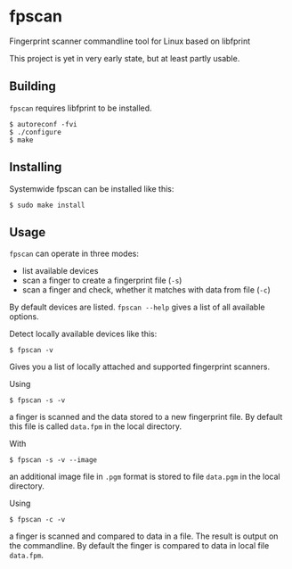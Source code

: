 fpscan
======

Fingerprint scanner commandline tool for Linux based on libfprint

This project is yet in very early state, but at least partly usable.

Building
--------

`fpscan` requires libfprint to be installed.

    $ autoreconf -fvi
    $ ./configure
    $ make

Installing
----------

Systemwide fpscan can be installed like this:

    $ sudo make install

Usage
-----

`fpscan` can operate in three modes:

  - list available devices
  - scan a finger to create a fingerprint file (`-s`)
  - scan a finger and check, whether it matches with data from file (`-c`)

By default devices are listed. `fpscan --help` gives a list of all
available options.

Detect locally available devices like this:

    $ fpscan -v

Gives you a list of locally attached and supported fingerprint scanners.

Using

    $ fpscan -s -v

a finger is scanned and the data stored to a new fingerprint file. By
default this file is called `data.fpm` in the local directory.

With

    $ fpscan -s -v --image

an additional image file in `.pgm` format is stored to file `data.pgm`
in the local directory.

Using

    $ fpscan -c -v

a finger is scanned and compared to data in a file. The result is
output on the commandline. By default the finger is compared to data
in local file `data.fpm`.
